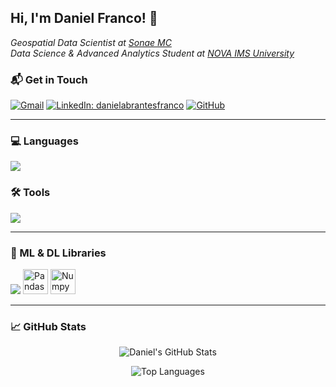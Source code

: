 <h2> Hi, I'm Daniel Franco! 👋 </h2>
<p><em>Geospatial Data Scientist at <a href="https://mc.sonae.pt" target="_blank">Sonae MC</a></br>Data Science & Advanced Analytics Student at <a href="https://www.novaims.unl.pt/" target="_blank">NOVA IMS University</a></em></p>

### 📬 Get in Touch

[![Gmail](https://img.shields.io/badge/-Gmail-d14836?style=flat-square&logo=Gmail&logoColor=white&link=mailto:daniel.franco.inbox@gmail.com)](mailto:daniel.franco.inbox@gmail.com)
[![LinkedIn: danielabrantesfranco](https://img.shields.io/badge/-danielfranco-blue?style=flat-square&logo=Linkedin&logoColor=white&link=https://www.linkedin.com/in/daniel-abrantes-franco/)](https://www.linkedin.com/in/daniel-abrantes-franco/)
[![GitHub](https://img.shields.io/github/followers/dfranco-projects?label=follow&style=social)](https://github.com/dfranco-projects)

---

### 💻 Languages

<p>
  <img src="https://skillicons.dev/icons?i=python,bash,r,html,css,markdown,latex" />
</p>

### 🛠️ Tools

<p>
  <img src="https://skillicons.dev/icons?i=vscode,anaconda,docker,mysql,mongodb,git,github" />
</p>

---

### 📖 ML & DL Libraries

<p>
  <img src="https://skillicons.dev/icons?i=tensorflow,pytorch,sklearn,fastapi,opencv" />
  <img src="https://github.com/marwin1991/profile-technology-icons/assets/76012086/24b02d77-2f28-43c7-b5d6-e15e3395851b" alt="Pandas" width="40" height="40" />
  <img src="https://github.com/marwin1991/profile-technology-icons/assets/76012086/4ec200c2-acdf-4c42-b419-cd49cba3d09f" alt="Numpy", width="40" height="40" />
</p>

---

### 📈 GitHub Stats

<p align="center">
  <img src="https://github-readme-stats.vercel.app/api?username=dfranco-projects&show_icons=true&theme=radical" alt="Daniel's GitHub Stats" />
</p>

<p align="center">
  <img src="https://github-readme-stats.vercel.app/api/top-langs/?username=dfranco-projects&layout=compact&theme=radical" alt="Top Languages" />
</p>
